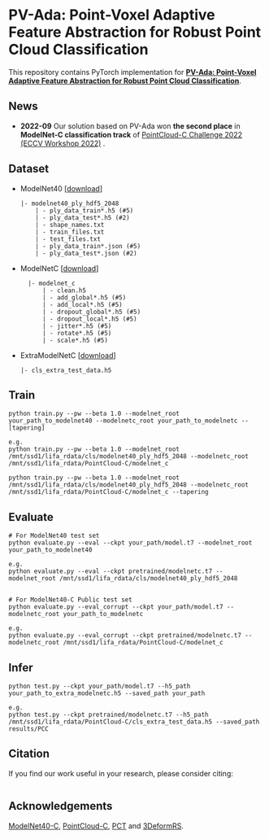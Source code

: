 # PV-Ada: Point-Voxel Adaptive Feature Abstraction for Robust Point Cloud Classification

This repository contains PyTorch implementation for **[PV-Ada: Point-Voxel Adaptive Feature Abstraction for Robust Point Cloud Classification]()**.

## News

- **2022-09** Our solution based on PV-Ada won **the second place** in **ModelNet-C classification track** of [PointCloud-C Challenge 2022 (ECCV Workshop 2022)](https://pointcloud-c.github.io/competition.html
) .

## Dataset

- ModelNet40 [[download](https://shapenet.cs.stanford.edu/media/modelnet40_ply_hdf5_2048.zip)]
    ```
    |- modelnet40_ply_hdf5_2048
        | - ply_data_train*.h5 (#5)
        | - ply_data_test*.h5 (#2)
        | - shape_names.txt
        | - train_files.txt
        | - test_files.txt
        | - ply_data_train*.json (#5)
        | - ply_data_test*.json (#2)
    ```
- ModelNetC [[download](https://drive.google.com/file/d/1KE6MmXMtfu_mgxg4qLPdEwVD5As8B0rm/view?usp=sharing)]
  ```
    |- modelnet_c
        | - clean.h5
        | - add_global*.h5 (#5)
        | - add_local*.h5 (#5)
        | - dropout_global*.h5 (#5)
        | - dropout_local*.h5 (#5)
        | - jitter*.h5 (#5)
        | - rotate*.h5 (#5)
        | - scale*.h5 (#5)
    ```
- ExtraModelNetC [[download](https://codalab.lisn.upsaclay.fr/my/datasets/download/4828e96c-9d9f-49f9-ae31-d497a21a63b3)]
  ```
  |- cls_extra_test_data.h5
  ```


## Train

```
python train.py --pw --beta 1.0 --modelnet_root your_path_to_modelnet40 --modelnetc_root your_path_to_modelnetc --[tapering]

e.g. 
python train.py --pw --beta 1.0 --modelnet_root /mnt/ssd1/lifa_rdata/cls/modelnet40_ply_hdf5_2048 --modelnetc_root /mnt/ssd1/lifa_rdata/PointCloud-C/modelnet_c

python train.py --pw --beta 1.0 --modelnet_root /mnt/ssd1/lifa_rdata/cls/modelnet40_ply_hdf5_2048 --modelnetc_root /mnt/ssd1/lifa_rdata/PointCloud-C/modelnet_c --tapering
```

## Evaluate

```
# For ModelNet40 test set
python evaluate.py --eval --ckpt your_path/model.t7 --modelnet_root your_path_to_modelnet40 

e.g.
python evaluate.py --eval --ckpt pretrained/modelnetc.t7 --modelnet_root /mnt/ssd1/lifa_rdata/cls/modelnet40_ply_hdf5_2048


# For ModelNet40-C Public test set
python evaluate.py --eval_corrupt --ckpt your_path/model.t7 --modelnetc_root your_path_to_modelnetc

e.g.
python evaluate.py --eval_corrupt --ckpt pretrained/modelnetc.t7 --modelnetc_root /mnt/ssd1/lifa_rdata/PointCloud-C/modelnet_c
```

## Infer

```
python test.py --ckpt your_path/model.t7 --h5_path your_path_to_extra_modelnetc.h5 --saved_path your_path

e.g.
python test.py --ckpt pretrained/modelnetc.t7 --h5_path /mnt/ssd1/lifa_rdata/PointCloud-C/cls_extra_test_data.h5 --saved_path results/PCC 
```

## Citation
If you find our work useful in your research, please consider citing: 
```

```

## Acknowledgements

[ModelNet40-C](https://github.com/jiawei-ren/ModelNet-C), [PointCloud-C](https://github.com/ldkong1205/PointCloud-C), [PCT](https://github.com/MenghaoGuo/PCT) and [3DeformRS](https://github.com/gaperezsa/3DeformRS).